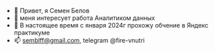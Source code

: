 - 👋 Привет, я Семен Белов
- 👀 меня интересует работа Аналитиком данных
- 🌱 В настоящее время c января 2024г прохожу обчение в Яндекс практикуме
- 📫 semblff@gmail.com, telegram @fire-vnutri

<!---
DASemB/DASemB is a ✨ special ✨ repository because its `README.md` (this file) appears on your GitHub profile.
You can click the Preview link to take a look at your changes.
--->
